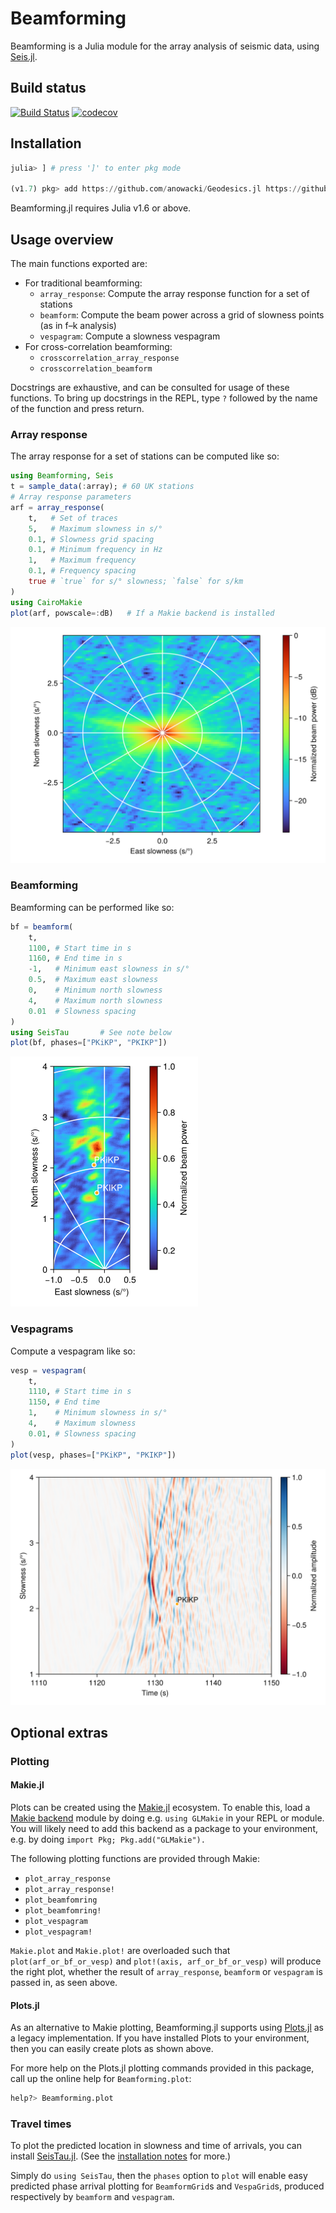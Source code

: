 # Beamforming

Beamforming is a Julia module for the array analysis of seismic
data, using [Seis.jl](https://github.com/anowacki/Seis.jl).

## Build status
[![Build Status](https://github.com/anowacki/Beamforming.jl/workflows/CI/badge.svg)](https://github.com/anowacki/Beamforming.jl/actions)
[![codecov](https://codecov.io/gh/anowacki/Beamforming.jl/branch/master/graph/badge.svg?token=d0ePcA1m54)](https://codecov.io/gh/anowacki/Beamforming.jl)



## Installation

```julia
julia> ] # press ']' to enter pkg mode

(v1.7) pkg> add https://github.com/anowacki/Geodesics.jl https://github.com/anowacki/Seis.jl https://github.com/anowacki/Beamforming.jl
```

Beamforming.jl requires Julia v1.6 or above.

## Usage overview

The main functions exported are:

- For traditional beamforming:
  - `array_response`: Compute the array response function for a set
    of stations
  - `beamform`: Compute the beam power across a grid of slowness points
    (as in f–k analysis)
  - `vespagram`: Compute a slowness vespagram
- For cross-correlation beamforming:
  - `crosscorrelation_array_response`
  - `crosscorrelation_beamform`

Docstrings are exhaustive, and can be consulted for usage of these
functions.  To bring up docstrings in the REPL, type `?` followed
by the name of the function and press return.

### Array response
The array response for a set of stations can be computed like so:
```julia
using Beamforming, Seis
t = sample_data(:array); # 60 UK stations
# Array response parameters
arf = array_response(
    t,   # Set of traces
    5,   # Maximum slowness in s/°
    0.1, # Slowness grid spacing
    0.1, # Minimum frequency in Hz
    1,   # Maximum frequency
    0.1, # Frequency spacing
    true # `true` for s/° slowness; `false` for s/km
)
using CairoMakie
plot(arf, powscale=:dB)   # If a Makie backend is installed
```
<img src="doc/images/array_response.png" width="600">

### Beamforming
Beamforming can be performed like so:
```julia
bf = beamform(
    t,
    1100, # Start time in s
    1160, # End time in s
    -1,   # Minimum east slowness in s/°
    0.5,  # Maximum east slowness
    0,    # Minimum north slowness
    4,    # Maximum north slowness
    0.01  # Slowness spacing
)
using SeisTau       # See note below
plot(bf, phases=["PKiKP", "PKIKP"])
```


<img src="doc/images/beamforming.png" width="300">

### Vespagrams
Compute a vespagram like so:
```julia
vesp = vespagram(
    t,
    1110, # Start time in s
    1150, # End time
    1,    # Minimum slowness in s/°
    4,    # Maximum slowness
    0.01, # Slowness spacing
)
plot(vesp, phases=["PKiKP", "PKIKP"])
```
<img src="doc/images/vespagram.png" width="600">

## Optional extras

### Plotting
#### Makie.jl
Plots can be created using the [Makie.jl](https://docs.makie.org/stable/)
ecosystem.  To enable this, load a [Makie backend](https://docs.makie.org/stable/explanations/backends/backends) module by doing e.g. `using GLMakie` in
your REPL or module.  You will likely need to add this backend as a package
to your environment, e.g. by doing `import Pkg; Pkg.add("GLMakie").`

The following plotting functions are provided through Makie:
- `plot_array_response`
- `plot_array_response!`
- `plot_beamfomring`
- `plot_beamfomring!`
- `plot_vespagram`
- `plot_vespagram!`

`Makie.plot` and `Makie.plot!` are overloaded such that
`plot(arf_or_bf_or_vesp)` and `plot!(axis, arf_or_bf_or_vesp)` will produce
the right plot, whether the result of `array_response`, `beamform` or
`vespagram` is passed in, as seen above.

#### Plots.jl
As an alternative to Makie plotting, Beamforming.jl supports using
[Plots.jl](https://docs.juliaplots.org/stable/) as a legacy implementation.
If you have installed Plots to your environment, then you can easily
create plots as shown above.

For more help on the Plots.jl plotting commands provided in this package, call up
the online help for `Beamforming.plot`:

```julia
help?> Beamforming.plot
```

### Travel times
To plot the predicted location in slowness and time of arrivals,
you can install [SeisTau.jl](https://github.com/anowacki/SeisTau.jl).
(See the [installation notes](https://github.com/anowacki/SeisTau.jl#installation) for more.)

Simply do `using SeisTau`, then the `phases` option to `plot` will
enable easy predicted phase arrival plotting for `BeamformGrid`s
and `VespaGrid`s, produced respectively by `beamform` and
`vespagram`.
